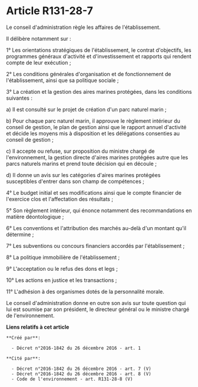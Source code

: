 # Article R131-28-7

Le conseil d'administration règle les affaires de l'établissement.

Il délibère notamment sur :

1° Les orientations stratégiques de l'établissement, le contrat d'objectifs, les programmes généraux d'activité et
d'investissement et rapports qui rendent compte de leur exécution ;

2° Les conditions générales d'organisation et de fonctionnement de l'établissement, ainsi que sa politique sociale ;

3° La création et la gestion des aires marines protégées, dans les conditions suivantes :

a) Il est consulté sur le projet de création d'un parc naturel marin ;

b) Pour chaque parc naturel marin, il approuve le règlement intérieur du conseil de gestion, le plan de gestion ainsi que le
rapport annuel d'activité et décide les moyens mis à disposition et les délégations consenties au conseil de gestion ;

c) Il accepte ou refuse, sur proposition du ministre chargé de l'environnement, la gestion directe d'aires marines protégées
autre que les parcs naturels marins et prend toute décision qui en découle ;

d) Il donne un avis sur les catégories d'aires marines protégées susceptibles d'entrer dans son champ de compétences ;

4° Le budget initial et ses modifications ainsi que le compte financier de l'exercice clos et l'affectation des résultats ;

5° Son règlement intérieur, qui énonce notamment des recommandations en matière déontologique ;

6° Les conventions et l'attribution des marchés au-delà d'un montant qu'il détermine ;

7° Les subventions ou concours financiers accordés par l'établissement ;

8° La politique immobilière de l'établissement ;

9° L'acceptation ou le refus des dons et legs ;

10° Les actions en justice et les transactions ;

11° L'adhésion à des organismes dotés de la personnalité morale.

Le conseil d'administration donne en outre son avis sur toute question qui lui est soumise par son président, le directeur
général ou le ministre chargé de l'environnement.

**Liens relatifs à cet article**

	**Créé par**:

	  - Décret n°2016-1842 du 26 décembre 2016 - art. 1

	**Cité par**:

	  - Décret n°2016-1842 du 26 décembre 2016 - art. 7 (V)
	  - Décret n°2016-1842 du 26 décembre 2016 - art. 8 (V)
	  - Code de l'environnement - art. R131-28-8 (V)
